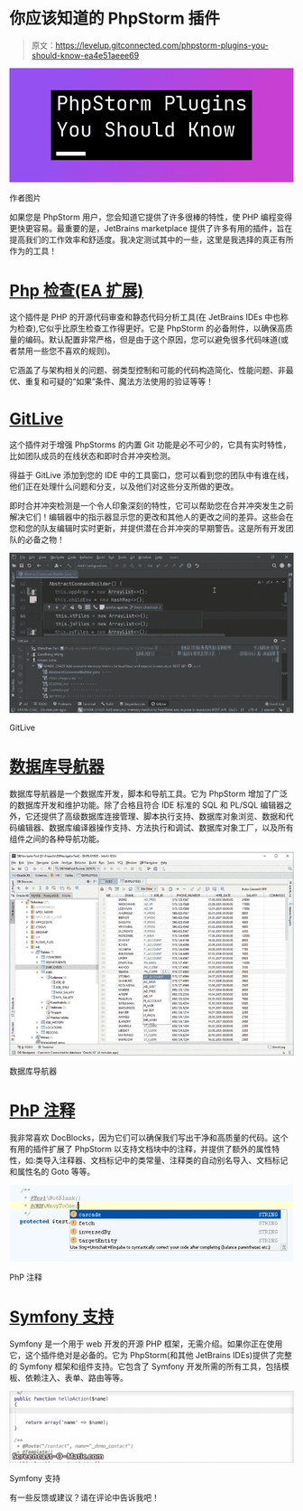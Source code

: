 # 你应该知道的 PhpStorm 插件

> 原文：<https://levelup.gitconnected.com/phpstorm-plugins-you-should-know-ea4e51aeee69>

![](img/249a6e58db982f7803315845f47c7952.png)

作者图片

如果您是 PhpStorm 用户，您会知道它提供了许多很棒的特性，使 PHP 编程变得更快更容易。最重要的是，JetBrains marketplace 提供了许多有用的插件，旨在提高我们的工作效率和舒适度。我决定测试其中的一些，这里是我选择的真正有所作为的工具！

# [Php 检查(EA 扩展)](https://plugins.jetbrains.com/plugin/7622-php-inspections-ea-extended-)

这个插件是 PHP 的开源代码审查和静态代码分析工具(在 JetBrains IDEs 中也称为检查),它似乎比原生检查工作得更好。它是 PhpStorm 的必备附件，以确保高质量的编码。默认配置非常严格，但是由于这个原因，您可以避免很多代码味道(或者禁用一些您不喜欢的规则)。

它涵盖了与架构相关的问题、弱类型控制和可能的代码构造简化、性能问题、非最优、重复和可疑的“如果”条件、魔法方法使用的验证等等！

# [GitLive](https://plugins.jetbrains.com/plugin/11955-gitlive)

这个插件对于增强 PhpStorms 的内置 Git 功能是必不可少的，它具有实时特性，比如团队成员的在线状态和即时合并冲突检测。

得益于 GitLive 添加到您的 IDE 中的工具窗口，您可以看到您的团队中有谁在线，他们正在处理什么问题和分支，以及他们对这些分支所做的更改。

即时合并冲突检测是一个令人印象深刻的特性，它可以帮助您在合并冲突发生之前解决它们！编辑器中的指示器显示您的更改和其他人的更改之间的差异。这些会在您和您的队友编辑时实时更新，并提供潜在合并冲突的早期警告。这是所有开发团队的必备之物！

![](img/c0c77a1851741026fb018445bc433183.png)

GitLive

# [数据库导航器](https://plugins.jetbrains.com/plugin/1800-database-navigator)

数据库导航器是一个数据库开发，脚本和导航工具。它为 PhpStorm 增加了广泛的数据库开发和维护功能。除了合格且符合 IDE 标准的 SQL 和 PL/SQL 编辑器之外，它还提供了高级数据库连接管理、脚本执行支持、数据库对象浏览、数据和代码编辑器、数据库编译器操作支持、方法执行和调试、数据库对象工厂，以及所有组件之间的各种导航功能。

![](img/2c112d41c16254e0a8f78bd2b11a6ad6.png)

数据库导航器

# [PhP 注释](https://plugins.jetbrains.com/plugin/7320-php-annotations)

我非常喜欢 DocBlocks，因为它们可以确保我们写出干净和高质量的代码。这个有用的插件扩展了 PhpStorm 以支持文档块中的注释，并提供了额外的属性特性，如:类导入注释器、文档标记中的类常量、注释类的自动别名导入、文档标记和属性名的 Goto 等等。

![](img/58078ecf5bb063fc6dbb100a24b74130.png)

PhP 注释

# [Symfony 支持](https://plugins.jetbrains.com/plugin/7219-symfony-support)

Symfony 是一个用于 web 开发的开源 PHP 框架，无需介绍。如果你正在使用它，这个插件绝对是必备的。它为 PhpStorm(和其他 JetBrains IDEs)提供了完整的 Symfony 框架和组件支持。它包含了 Symfony 开发所需的所有工具，包括模板、依赖注入、表单、路由等等。

![](img/6883ca7ad16c417b5667832facb13f23.png)

Symfony 支持

有一些反馈或建议？请在评论中告诉我吧！